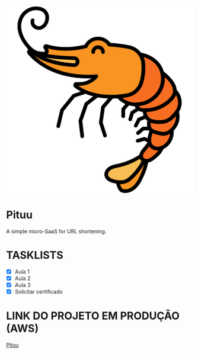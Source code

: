 ![](/frontend/src/assets/icone.png)
# Pituu
A simple micro-SaaS for URL shortening.

# TASKLISTS
- [x] Aula 1
- [x] Aula 2
- [x] Aula 3
- [x] Solicitar certificado

# LINK DO PROJETO EM PRODUÇÃO (AWS)
[Pituu](http://www.pituu.tk/)
